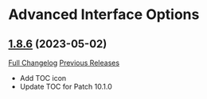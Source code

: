 # Advanced Interface Options

## [1.8.6](https://github.com/Stanzilla/AdvancedInterfaceOptions/tree/1.8.6) (2023-05-02)
[Full Changelog](https://github.com/Stanzilla/AdvancedInterfaceOptions/compare/1.8.5...1.8.6) [Previous Releases](https://github.com/Stanzilla/AdvancedInterfaceOptions/releases)

- Add TOC icon  
- Update TOC for Patch 10.1.0  

